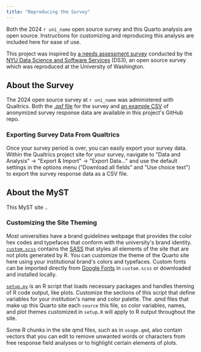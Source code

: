 ```yaml
---
title: "Reproducing the Survey"
---
```



Both the 2024 `r uni_name` open source survey and this Quarto analysis are open source. Instructions for customizing and reproducing this analysis are included here for ease of use.

This project was inspired by [a needs assessment survey](https://github.com/ds3-nyu/Needs-Assessment-Survey) conducted by the [NYU Data Science and Software Services](https://cds.nyu.edu/ds3/) (DS3), an open source survey which was reproduced at the University of Washington.

## About the Survey



The 2024 open source survey at `r uni_name` was administered with Qualtrics. Both the [.qsf file](https://github.com/UW-Madison-DSI/open_source_survey_results/blob/main/Open_Source_Program_Office_Survey.qsf) for the survey and [an example CSV](https://github.com/UW-Madison-DSI/open_source_survey_results/blob/main/data/survey_data.csv) of anonymized survey response data are available in this project's GitHub repo.

### Exporting Survey Data From Qualtrics
Once your survey period is over, you can easily export your survey data. Within the Qualtrics project site for your survey, navigate to "Data and Analysis" $\rightarrow$ "Export & Import" $\rightarrow$ "Export Data..." and use the default settings in the options menu ("Download all fields" and "Use choice text") to export the survey response data as a CSV file.


## About the MyST

This MyST site ..

### Customizing the Site Theming

Most universities have a brand guidelines webpage that provides the color hex codes and typefaces that conform with the university's brand identity. [`custom.scss`](https://github.com/UW-Madison-DSI/open_source_survey_results/blob/main/custom.scss) contains the [SASS](https://sass-lang.com/) that styles all elements of the site that are not plots generated by R. You can customize the theme of the Quarto site here using your institutional brand's colors and typefaces. Custom fonts can be imported directly from [Google Fonts](https://fonts.google.com/) in `custom.scss` or downloaded and installed locally.

[`setup.py`](https://github.com/UW-Madison-DSI/open_source_survey_results_myst/blob/main/setup.py) is an R script that loads necessary packages and handles theming of R code output, like plots. Customize the sections of this script that define variables for your institution's name and color palette. The .qmd files that make up this Quarto site each `source` this file, so color variables, names, and plot themes customized in `setup.R` will apply to R output throughout the site.

Some R chunks in the site qmd files, such as in `usage.qmd`, also contain vectors that you can edit to remove unwanted words or characters from free response field analyses or to highlight certain elements of plots.